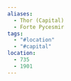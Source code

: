```yaml
---
aliases:
  - Thor (Capital)
  - Forte Pycesmir
tags:
  - "#location"
  - "#capital"
location:
  - 735
  - 1901
---
```

